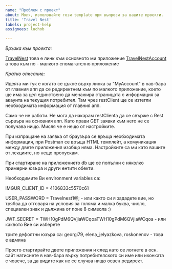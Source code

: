 ```yaml
---
name: "Проблем с проект"
about: Моля, използвайте този template при въпроси за вашите проекти.
title: 'Travel Nest'
labels: project-help
assignees: luchob

---
```




*Връзка към проекта:*

[TravelNest](https://github.com/roskonenov/TravelNest) това е линк към основното ми приложение
[TravelNestAccount](https://github.com/roskonenov/TravelNestAccount) а това към по - малкото спомагателно приложение

*Кратко описание:*

Идеята ми тук е когато се цъкне върху линка за "MyAccount" в нав-бара от главния апп да се редиректнем към по малкото приложение,
което ще има за цел единствено да менажира страницата с информация за акаунта на текущия потребител. Там чрез restClient ще се изтегли
необходимата информация от главния апп.

Само че не работи. Не мога да накарам restClienta  да се свърже с Rest сървъра на основния апп.
Като прави GET заявки към него не се получава нищо. Мисля че е нещо от настройките. 

При изпращане на заявка от браузъра се връща необходимата информация, при Postman се връща HTML темплейт, а комуникация между двете приложения изобщо няма.
Настройките са ми като вашите от лекциите, но нещо пропускам.

При стартиране на приложението db ще се попълни с няколко примерни юзъра и други ентити обекти.

Необходимите Ви environment variables са:

IMGUR_CLIENT_ID = 4106833c5570c61

USER_PASSWORD = Travelnest1@; - или както си я зададете вие, но трябва да отговаря на условия за
голяма и малка буква, число, специален знак и дължина от поне 8 символа :)

JWT_SECRET = TWH10gPdM6QVjiaWCqoaTWH10gPdM6QVjiaWCqoa - или каквото Вие си изберете

трите дефолтни юзъра са: 
georgi79,
elena_jelyazkova, 
roskonenov - това е админа


Просто стартирайте двете приложения и след като се логнете в осн. сайт натиснете в нав-бара върху потребителското си име или иконката с човече,
за да видите как не се случва нищо освен редирект.
